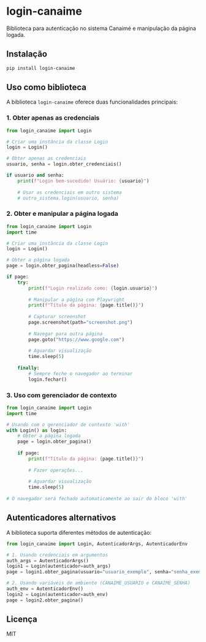 # login-canaime

Biblioteca para autenticação no sistema Canaimé e manipulação da página logada.

## Instalação

```bash
pip install login-canaime
```

## Uso como biblioteca

A biblioteca `login-canaime` oferece duas funcionalidades principais:

### 1. Obter apenas as credenciais

```python
from login_canaime import Login

# Criar uma instância da classe Login
login = Login()

# Obter apenas as credenciais
usuario, senha = login.obter_credenciais()

if usuario and senha:
    print(f"Login bem-sucedido! Usuário: {usuario}")
    
    # Usar as credenciais em outro sistema
    # outro_sistema.login(usuario, senha)
```

### 2. Obter e manipular a página logada

```python
from login_canaime import Login
import time

# Criar uma instância da classe Login
login = Login()

# Obter a página logada
page = login.obter_pagina(headless=False)

if page:
    try:
        print(f"Login realizado como: {login.usuario}")
        
        # Manipular a página com Playwright
        print(f"Título da página: {page.title()}")
        
        # Capturar screenshot
        page.screenshot(path="screenshot.png")
        
        # Navegar para outra página
        page.goto("https://www.google.com")
        
        # Aguardar visualização
        time.sleep(5)
        
    finally:
        # Sempre feche o navegador ao terminar
        login.fechar()
```

### 3. Uso com gerenciador de contexto

```python
from login_canaime import Login
import time

# Usando com o gerenciador de contexto 'with'
with Login() as login:
    # Obter a página logada
    page = login.obter_pagina()
    
    if page:
        print(f"Título da página: {page.title()}")
        
        # Fazer operações...
        
        # Aguardar visualização
        time.sleep(5)
    
# O navegador será fechado automaticamente ao sair do bloco 'with'
```

## Autenticadores alternativos

A biblioteca suporta diferentes métodos de autenticação:

```python
from login_canaime import Login, AutenticadorArgs, AutenticadorEnv

# 1. Usando credenciais em argumentos
auth_args = AutenticadorArgs()
login1 = Login(autenticador=auth_args)
page = login1.obter_pagina(usuario="usuario_exemplo", senha="senha_exemplo")

# 2. Usando variáveis de ambiente (CANAIME_USUARIO e CANAIME_SENHA)
auth_env = AutenticadorEnv()
login2 = Login(autenticador=auth_env)
page = login2.obter_pagina()
```

## Licença

MIT 